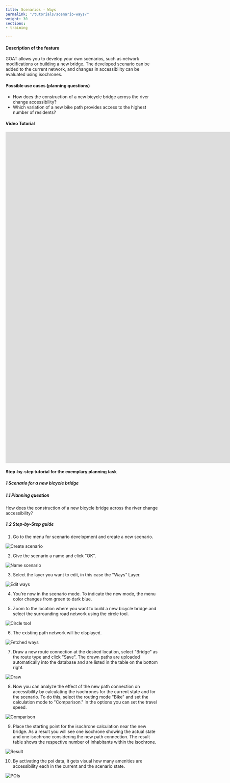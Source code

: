 ```yaml
---
title: Scenarios - Ways
permalink: "/tutorials/scenario-ways/"
weight: 30
sections:
- training

---
```

#### Description of the feature

GOAT allows you to develop your own scenarios, such as network modifications or building a new bridge. The developed scenario can be added to the current network, and changes in accessibility can be evaluated using isochrones.

#### Possible use cases (planning questions)

* How does the construction of a new bicycle bridge across the river change accessibility?
* Which variation of a new bike path provides access to the highest number of residents?

#### Video Tutorial

<iframe class="embed-responsive-item" src="https://player.vimeo.com/video/754212535" frameborder="0" webkitallowfullscreen mozallowfullscreen allowfullscreen data-uk-responsive width="1920" height="1080"></iframe>

#### Step-by-step tutorial for the exemplary planning task

##### 1 Scenario for a new bicycle bridge

##### 1.1 Planning question

How does the construction of a new bicycle bridge across the river change accessibility?

##### 1.2 Step-by-Step guide

1. Go to the menu for scenario development and create a new scenario.

<img src="/images/tutorials/Scenario_POIs/create_scenario_en.webp"  alt="Create scenario" style="max-height:300px;"/>

2. Give the scenario a name and click "OK".

<img src="/images/tutorials/Scenario_building/name_scenario_en.webp"  alt="Name scenario" style="max-height:200px;"/>

3. Select the layer you want to edit, in this case the "Ways" Layer.

<img src="/images/tutorials/Scenario_building/scenario_ways_en.webp"  alt="Edit ways" style="max-height:250px;"/>

4. You're now in the scenario mode. To indicate the new mode, the menu color changes from green to dark blue.
   
5. Zoom to the location where you want to build a new bicycle bridge and select the surrounding road network using the circle tool.

<img src="/images/tutorials/Scenario_building/Scenarios_ways_1.2.5_eng.webp"  alt="Circle tool"/>

6. The existing path network will be displayed.

<img src="/images/tutorials/Scenario_building/scenario_ways_7_eng.webp"  alt="Fetched ways"/>

7. Draw a new route connection at the desired location, select "Bridge" as the route type and click "Save". The drawn paths are uploaded automatically into the database and are listed in the table on the bottom right. 

<img src="/images/tutorials/Scenario_building/Scenarios_ways_1.2.6_eng.webp"  alt="Draw"/>

8. Now you can analyze the effect of the new path connection on accessibility by calculating the isochrones for the current state and for the scenario. To do this, select the routing mode "Bike" and set the calculation mode to "Comparison." In the options you can set the travel speed.

<img src="/images/tutorials/Scenario_building/Scenarios_ways_1.2.7_eng.webp"  alt="Comparison" style="max-height:400px;"/>

9. Place the starting point for the isochrone calculation near the new bridge. As a result you will see one isochrone showing the actual state and one isochrone considering the new path connection. The result table shows the respective number of inhabitants within the isochrone.

<img src="/images/tutorials/Scenario_building/Scenarios_ways_1.2.8_eng.webp"  alt="Result" />

10. By activating the poi data, it gets visual how many amenities are accessibility each in the current and the scenario state. 

<img src="/images/tutorials/Scenario_building/Scenario_ways_result_poi_eng.webp"  alt="POIs" />
